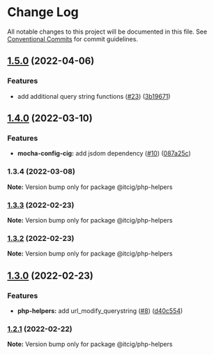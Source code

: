 # Change Log

All notable changes to this project will be documented in this file.
See [Conventional Commits](https://conventionalcommits.org) for commit guidelines.

## [1.5.0](https://github.com/itcig/itcig/compare/@itcig/php-helpers@1.4.0...@itcig/php-helpers@1.5.0) (2022-04-06)


### Features

* add additional query string functions ([#23](https://github.com/itcig/itcig/issues/23)) ([3b19671](https://github.com/itcig/itcig/commit/3b19671609b692519bcea043037f929a160b1b63))



## [1.4.0](https://github.com/itcig/itcig/compare/@itcig/php-helpers@1.3.4...@itcig/php-helpers@1.4.0) (2022-03-10)


### Features

* **mocha-config-cig:** add jsdom dependency ([#10](https://github.com/itcig/itcig/issues/10)) ([087a25c](https://github.com/itcig/itcig/commit/087a25cefa6f4e445907f2251417eeb0377a8560))



### 1.3.4 (2022-03-08)

**Note:** Version bump only for package @itcig/php-helpers





### [1.3.3](https://github.com/itcig/itcig/compare/@itcig/php-helpers@1.3.2...@itcig/php-helpers@1.3.3) (2022-02-23)

**Note:** Version bump only for package @itcig/php-helpers





### [1.3.2](https://github.com/itcig/itcig/compare/@itcig/php-helpers@1.3.0...@itcig/php-helpers@1.3.2) (2022-02-23)

**Note:** Version bump only for package @itcig/php-helpers





## [1.3.0](https://github.com/itcig/itcig/compare/@itcig/php-helpers@1.2.1...@itcig/php-helpers@1.3.0) (2022-02-23)


### Features

* **php-helpers:** add url_modify_querystring ([#8](https://github.com/itcig/itcig/issues/8)) ([d40c554](https://github.com/itcig/itcig/commit/d40c554101db382c74ae2d1df516240107ac6b02))



### [1.2.1](https://github.com/itcig/itcig/compare/@itcig/php-helpers@1.1.17...@itcig/php-helpers@1.2.1) (2022-02-22)

**Note:** Version bump only for package @itcig/php-helpers
